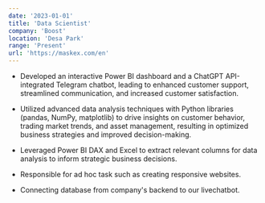 ```yaml
---
date: '2023-01-01'
title: 'Data Scientist'
company: 'Boost'
location: 'Desa Park'
range: 'Present'
url: 'https://maskex.com/en'
---
```


- Developed an interactive Power BI dashboard and a ChatGPT API-integrated Telegram chatbot, leading to
enhanced customer support, streamlined communication, and increased customer satisfaction.

- Utilized advanced data analysis techniques with Python libraries (pandas, NumPy, matplotlib) to drive insights on
customer behavior, trading market trends, and asset management, resulting in optimized business strategies and
improved decision-making.

- Leveraged Power BI DAX and Excel to extract relevant columns for data analysis to inform strategic business
decisions.

- Responsible for ad hoc task such as creating responsive websites.

- Connecting database from company's backend to our livechatbot.
